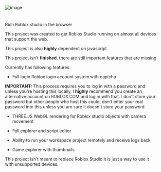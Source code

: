 ![image](https://user-images.githubusercontent.com/95593695/208195045-ef98c956-41dc-4bf2-8762-e054edcde0d2.png)

# 

Rich Roblox studio in the browser

This project was created to get Roblox Studio running on almost all devices that support the web.

This project is also <b>highly</b> dependent on javascript.

This project isn't <b>finished</b>, there are still important features that are missing

Currently has following features:
* Full login Roblox login account system with captcha


<b>IMPORTANT:</b> This process requires you to log in with a password and unless you're hosting this locally, I <b>highly</b> recommend you create an alternative account on ROBLOX.COM and log in with that.
I don't store your password but other people who host this could, don't enter your real password into this unless you are sure it doesn't store your password.


* THREE.JS WebGL rendering for Roblox studio objects with camera movement

* Full explorer and script editor

* Ability to run your workspace project remotely and receive logs back

* Game explorer with thumbnails


This project isn't meant to replace Roblox Studio it is just a way to use it with unsupported devices.
